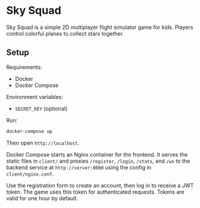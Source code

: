 # Sky Squad

Sky Squad is a simple 2D multiplayer flight simulator game for kids. Players control colorful planes to collect stars together.

## Setup

Requirements:
- Docker
- Docker Compose

Environment variables:
- `SECRET_KEY` (optional)

Run:
```bash
docker-compose up
```
Then open `http://localhost`.

Docker Compose starts an Nginx container for the frontend. It serves the static
files in `client/` and proxies `/register`, `/login`, `/stats`, and `/ws` to the
backend service at `http://server:8000` using the config in `client/nginx.conf`.

Use the registration form to create an account, then log in to receive a JWT
token. The game uses this token for authenticated requests. Tokens are valid for
one hour by default.

